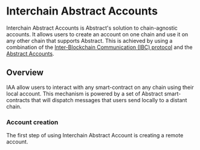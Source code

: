 # Interchain Abstract Accounts

Interchain Abstract Accounts is Abstract's solution to chain-agnostic accounts. It allows users to create an account on one chain and use it on any other chain that supports Abstract. This is achieved by using a combination of the [Inter-Blockchain Communication (IBC) protocol](https://ibcprotocol.org/) and the [Abstract Accounts](../sdk/architecture.md).

## Overview

IAA allow users to interact with any smart-contract on any chain using their local account. This mechanism is powered by a set of Abstract smart-contracts that will dispatch messages that users send locally to a distant chain.

### Account creation

The first step of using Interchain Abstract Account is creating a remote account. 


